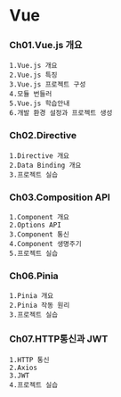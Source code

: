 # Vue
### Ch01.Vue.js 개요

<pre><code>1.Vue.js 개요
2.Vue.js 특징
3.Vue.js 프로젝트 구성
4.모듈 번들러
5.Vue.js 학습안내
6.개발 환경 설정과 프로젝트 생성
</code></pre>
### Ch02.Directive
<pre><code>1.Directive 개요
2.Data Binding 개요
3.프로젝트 실습
</code></pre>

### Ch03.Composition API
<pre><code>1.Component 개요
2.Options API
3.Component 통신
4.Component 생명주기
5.프로젝트 실습
</code></pre>
### Ch06.Pinia
<pre><code>1.Pinia 개요
2.Pinia 작동 원리
3.프로젝트 실습
</code></pre>
### Ch07.HTTP통신과 JWT
<pre><code>1.HTTP 통신
2.Axios
3.JWT
4.프로젝트 실습
</code></pre>
